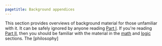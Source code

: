 ```yaml
---
pagetitle: Background appendices
---
```


This section provides overviews of background material for those unfamiliar with it.  It can be safely ignored by anyone reading [Part I](part_i).  If you're reading [Part II](part_ii), then you should be familiar with the material in the [math](mathematics) and [logic](logic) sections.  The [philosophy]